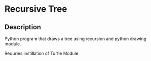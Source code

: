 # Recursive Tree

## Description
Python program that draws a tree using recursion and python drawing module.

Requries instillation of Turtle Module
